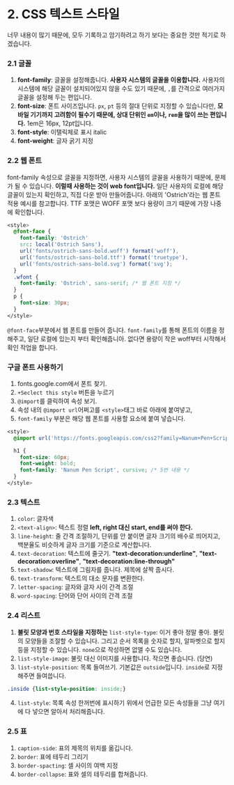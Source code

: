 # 2. CSS 텍스트 스타일
너무 내용이 많기 때문에, 모두 기록하고 암기하려고 하기 보다는 중요한 것만 적기로 하겠습니다.

### 2.1 글꼴
1. **font-family**: 글꼴을 설정해줍니다. **사용자 시스템의 글꼴을 이용합니다.** 사용자의 시스템에 해당 글꼴이 설치되어있지 않을 수도 있기 때문에, `,`를 간격으로 여러가지 글꼴을 설정해 두는 편입니다.
2. **font-size**: 폰트 사이즈입니다. `px`, `pt` 등의 절대 단위로 지정할 수 있습니다만, **모바일 기기까지 고려함이 필수기 때문에, 상대 단위인 `em`이나, `rem`을 많이 쓰는 편입니다.** 1em은 16px, 12pt입니다.
3. **font-style**: 이탤릭체로 표시 italic
4. **font-weight**: 글자 굵기 지정 

### 2.2 웹 폰트
font-family 속성으로 글꼴을 지정하면, 사용자 시스템의 글꼴을 사용하기 때문에, 문제가 될 수 있습니다. **이럴때 사용하는 것이 web font입니다.** 일단 사용자의 로컬에 해당 글꼴이 있는지 확인하고, 직접 다운 받아 만들어줍니다. 아래의 'Ostrich'라는 웹 폰트 적용 예시를 참고합니다.  TTF 포맷은 WOFF 포맷 보다 용량이 크기 때문에 가장 나중에 확인합니다.
```css
<style>
  @font-face {
    font-family: 'Ostrich'
    src: local('Ostrich Sans'),
    url('fonts/ostrich-sans-bold.woff') format('woff'),
    url('fonts/ostrich-sans-bold.ttf') format('truetype'),
    url('fonts/ostrich-sans-bold.svg') format('svg');
  }
  .wfont {
    font-family: 'Ostrich', sans-serif; /* 웹 폰트 지정 */
  }
  p {
    font-size: 30px;
  }
</style>
```

`@font-face`부분에서 웹 폰트를 만들어 줍니다. `font-family`를 통해 폰트의 이름을 정해주고, 일단 로컬에 있는지 부터 확인해줍니아. 없다면 용량이 작은 woff부터 시작해서 확인 작업을 합니다.

### 구글 폰트 사용하기
1. fonts.google.com에서 폰트 찾기.
2. `+Seclect this style` 버튼을 누르기
3. `@import`를 클릭하여 속성 보기.
4. 속성 내의 `@import url`어쩌고를 `<style>`태그 바로 아래에 붙여넣고, 
5. `font-family` 부분은 해당 웹 폰트를 사용할 요소에 붙여 넣습니다.  
```css
<style>
  @import url('https://fonts.googleapis.com/css2?family=Nanum+Pen+Script&dis-play=swap'); /* 4번 내용 */

  h1 {
    font-size: 60px;
    font-weight: bold;
    font-family: 'Nanum Pen Script', cursive; /* 5번 내용 */
  }
</style>
```

### 2.3 텍스트
1. `color`: 글자색
2. `<text-align>`: 텍스트 정렬 **left, right 대신 start, end를 써야 한다.**
3. `line-height`: 줄 간격 조절하기, 단위를 안 붙이면 글자 크기의 배수로 띄어지고, 백분율도 비슷하게 글자 크기를 기준으로 계산합니다.
4. `text-decoration`: 텍스트에 줄긋기. **"text-decoration:underline"**, **"text-decoration:overline"**, **"text-decoration:line-through"**
5. `text-shadow`: 텍스트에 그림자를 줍니다. 제목에 살짝 줍시다.
6. `text-transform`: 텍스트의 대소 문자를 변환한다.
7. `letter-spacing`: 글자와 글자 사이 간격 조절
8. `word-spacing`: 단어와 단어 사이의 간격 조절

### 2.4 리스트
1. **불릿 모양과 번호 스타일을 지정하는** `list-style-type`: 이거 좋아 정말 좋아. 불릿의 모양들을 조절할 수 있습니다. 그리고 순서 목록을 숫자로 할지, 알파벳으로 할지 등을 지정할 수 있습니다. `none`으로 작성하면 없앨 수도 있습니다.
2. `list-style-image`: 불릿 대신 이미지를 사용합니다. 작으면 좋습니다. (당연)
3. `list-style-position`: 목록 들여쓰기. 기본값은 `outside`입니다. `inside`로 지정해주면 들여씁니다.
```css
.inside {list-style-position: inside;}
```
4. `list-style`: 목록 속성 한꺼번에 표시하기 위에서 언급한 모든 속성들을 그냥 여기에 다 넣으면 알아서 처리해줍니다.

### 2.5 표
1. `caption-side`: 표의 제목의 위치를 옮깁니다.
2. `border`: 표에 테두리 그리기
3. `border-spacting`: 셀 사이의 여백 지정
4. `border-collapse`: 표와 셀의 테두리를 합쳐줍니다.
